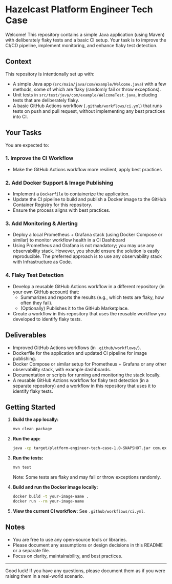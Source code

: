 # Hazelcast Platform Engineer Tech Case

Welcome! This repository contains a simple Java application (using Maven) with deliberately flaky tests and a basic CI setup. Your task is to improve the CI/CD pipeline, implement monitoring, and enhance flaky test detection.

## Context

This repository is intentionally set up with:
- A simple Java app (`src/main/java/com/example/Welcome.java`) with a few methods, some of which are flaky (randomly fail or throw exceptions).
- Unit tests in `src/test/java/com/example/WelcomeTest.java`, including tests that are deliberately flaky.
- A basic GitHub Actions workflow (`.github/workflows/ci.yml`) that runs tests on push and pull request, without implementing any best practices into CI.

## Your Tasks

You are expected to:

### 1. Improve the CI Workflow
- Make the GitHub Actions workflow more resilient, apply best practices

### 2. Add Docker Support & Image Publishing
- Implement a `Dockerfile` to containerize the application.
- Update the CI pipeline to build and publish a Docker image to the GitHub Container Registry for this repository.
- Ensure the process aligns with best practices.

### 3. Add Monitoring & Alerting
- Deploy a local Prometheus + Grafana stack (using Docker Compose or similar) to monitor workflow health in a CI Dashboard
- Using Prometheus and Grafana is not mandatory; you may use any observability stack. However, you should ensure the solution is easily reproducible. The preferred approach is to use any observability stack with Infrastructure as Code.

### 4. Flaky Test Detection
- Develop a reusable GitHub Actions workflow in a different repository (in your own GitHub account) that:
  - Summarizes and reports the results (e.g., which tests are flaky, how often they fail).
  - (Optionally) Publishes it to the GitHub Marketplace.
- Create a workflow in this repository that uses the reusable workflow you developed to identify flaky tests.

## Deliverables
- Improved GitHub Actions workflows (in `.github/workflows/`).
- Dockerfile for the application and updated CI pipeline for image publishing.
- Docker Compose or similar setup for Prometheus + Grafana or any other observability stack, with example dashboards.
- Documentation or scripts for running and monitoring the stack locally.
- A reusable GitHub Actions workflow for flaky test detection (in a separate repository) and a workflow in this repository that uses it to identify flaky tests.

## Getting Started

1. **Build the app locally:**
   ```sh
   mvn clean package
   ```

2. **Run the app:**
   ```sh
   java -cp target/platform-engineer-tech-case-1.0-SNAPSHOT.jar com.example.Welcome
   ```

3. **Run the tests:**
   ```sh
   mvn test
   ```
   Note: Some tests are flaky and may fail or throw exceptions randomly.

4. **Build and run the Docker image locally:**
   ```sh
   docker build -t your-image-name .
   docker run --rm your-image-name
   ```

5. **View the current CI workflow:**
   See `.github/workflows/ci.yml`.

## Notes
- You are free to use any open-source tools or libraries.
- Please document any assumptions or design decisions in this README or a separate file.
- Focus on clarity, maintainability, and best practices.

---

Good luck! If you have any questions, please document them as if you were raising them in a real-world scenario. 